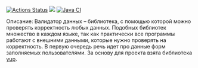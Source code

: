 [![Actions Status](https://github.com/Aljustal/java-project-78/workflows/hexlet-check/badge.svg)](https://github.com/Aljustal/java-project-78/actions)
<a href="https://codeclimate.com/github/Aljustal/java-project-78/maintainability"><img src="https://api.codeclimate.com/v1/badges/5bc5168cf34ef155efd0/maintainability" /></a>
[![Java CI](https://github.com/Aljustal/java-project-78/actions/workflows/main.yml/badge.svg)](https://github.com/Aljustal/java-project-78/actions/workflows/main.yml)



Описание: Валидатор данных – библиотека, с помощью которой можно проверять корректность любых данных. Подобных библиотек множество в каждом языке, так как практически все программы работают с внешними данными, которые нужно проверять на корректность. В первую очередь речь идет про данные форм заполняемых пользователями. За основу для проекта взята библиотека [yup](https://github.com/jquense/yup).